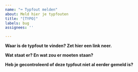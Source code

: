 ```yaml
---
name: "⌨️ Typfout melden"
about: Meld hier je typfouten
title: "[TYPO]"
labels: bug
assignees: ''

---
```


**Waar is de typfout te vinden? Zet hier een link neer.**

**Wat staat er? En wat zou er moeten staan?**

**Heb je gecontroleerd of deze typfout niet al eerder gemeld is?**
